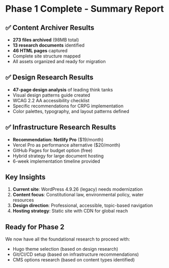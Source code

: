 # Phase 1 Complete - Summary Report

## ✅ Content Archiver Results
- **273 files archived** (98MB total)
- **13 research documents** identified
- **46 HTML pages** captured
- Complete site structure mapped
- All assets organized and ready for migration

## ✅ Design Research Results  
- **47-page design analysis** of leading think tanks
- Visual design patterns guide created
- WCAG 2.2 AA accessibility checklist
- Specific recommendations for CRPG implementation
- Color palettes, typography, and layout patterns defined

## ✅ Infrastructure Research Results
- **Recommendation: Netlify Pro** ($19/month)
- Vercel Pro as performance alternative ($20/month)
- GitHub Pages for budget option (free)
- Hybrid strategy for large document hosting
- 6-week implementation timeline provided

## Key Insights
1. **Current site**: WordPress 4.9.26 (legacy) needs modernization
2. **Content focus**: Constitutional law, environmental policy, water resources
3. **Design direction**: Professional, accessible, topic-based navigation
4. **Hosting strategy**: Static site with CDN for global reach

## Ready for Phase 2
We now have all the foundational research to proceed with:
- Hugo theme selection (based on design research)
- Git/CI/CD setup (based on infrastructure recommendations)
- CMS options research (based on content types identified)